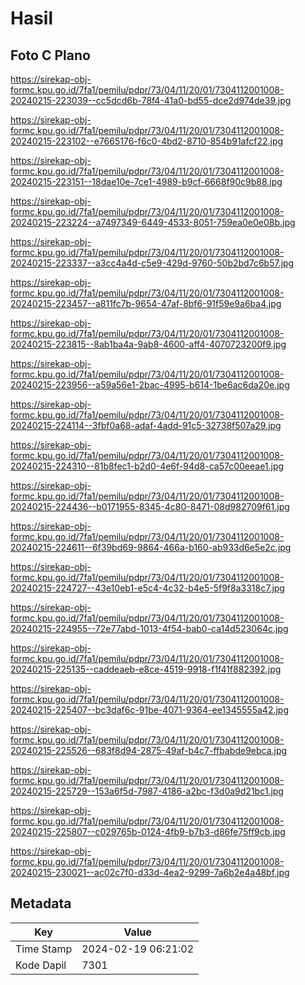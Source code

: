# Hasil

## Foto C Plano

https://sirekap-obj-formc.kpu.go.id/7fa1/pemilu/pdpr/73/04/11/20/01/7304112001008-20240215-223039--cc5dcd6b-78f4-41a0-bd55-dce2d974de39.jpg

https://sirekap-obj-formc.kpu.go.id/7fa1/pemilu/pdpr/73/04/11/20/01/7304112001008-20240215-223102--e7665176-f6c0-4bd2-8710-854b91afcf22.jpg

https://sirekap-obj-formc.kpu.go.id/7fa1/pemilu/pdpr/73/04/11/20/01/7304112001008-20240215-223151--18dae10e-7ce1-4989-b9cf-6668f90c9b88.jpg

https://sirekap-obj-formc.kpu.go.id/7fa1/pemilu/pdpr/73/04/11/20/01/7304112001008-20240215-223224--a7497349-6449-4533-8051-759ea0e0e08b.jpg

https://sirekap-obj-formc.kpu.go.id/7fa1/pemilu/pdpr/73/04/11/20/01/7304112001008-20240215-223337--a3cc4a4d-c5e9-429d-9760-50b2bd7c6b57.jpg

https://sirekap-obj-formc.kpu.go.id/7fa1/pemilu/pdpr/73/04/11/20/01/7304112001008-20240215-223457--a811fc7b-9654-47af-8bf6-91f59e9a6ba4.jpg

https://sirekap-obj-formc.kpu.go.id/7fa1/pemilu/pdpr/73/04/11/20/01/7304112001008-20240215-223815--8ab1ba4a-9ab8-4600-aff4-4070723200f9.jpg

https://sirekap-obj-formc.kpu.go.id/7fa1/pemilu/pdpr/73/04/11/20/01/7304112001008-20240215-223956--a59a56e1-2bac-4995-b614-1be6ac6da20e.jpg

https://sirekap-obj-formc.kpu.go.id/7fa1/pemilu/pdpr/73/04/11/20/01/7304112001008-20240215-224114--3fbf0a68-adaf-4add-91c5-32738f507a29.jpg

https://sirekap-obj-formc.kpu.go.id/7fa1/pemilu/pdpr/73/04/11/20/01/7304112001008-20240215-224310--81b8fec1-b2d0-4e6f-94d8-ca57c00eeae1.jpg

https://sirekap-obj-formc.kpu.go.id/7fa1/pemilu/pdpr/73/04/11/20/01/7304112001008-20240215-224436--b0171955-8345-4c80-8471-08d982709f61.jpg

https://sirekap-obj-formc.kpu.go.id/7fa1/pemilu/pdpr/73/04/11/20/01/7304112001008-20240215-224611--6f39bd69-9864-466a-b160-ab933d6e5e2c.jpg

https://sirekap-obj-formc.kpu.go.id/7fa1/pemilu/pdpr/73/04/11/20/01/7304112001008-20240215-224727--43e10eb1-e5c4-4c32-b4e5-5f9f8a3318c7.jpg

https://sirekap-obj-formc.kpu.go.id/7fa1/pemilu/pdpr/73/04/11/20/01/7304112001008-20240215-224955--72e77abd-1013-4f54-bab0-ca14d523064c.jpg

https://sirekap-obj-formc.kpu.go.id/7fa1/pemilu/pdpr/73/04/11/20/01/7304112001008-20240215-225135--caddeaeb-e8ce-4519-9918-f1f41f882392.jpg

https://sirekap-obj-formc.kpu.go.id/7fa1/pemilu/pdpr/73/04/11/20/01/7304112001008-20240215-225407--bc3daf6c-91be-4071-9364-ee1345555a42.jpg

https://sirekap-obj-formc.kpu.go.id/7fa1/pemilu/pdpr/73/04/11/20/01/7304112001008-20240215-225526--683f8d94-2875-49af-b4c7-ffbabde9ebca.jpg

https://sirekap-obj-formc.kpu.go.id/7fa1/pemilu/pdpr/73/04/11/20/01/7304112001008-20240215-225729--153a6f5d-7987-4186-a2bc-f3d0a9d21bc1.jpg

https://sirekap-obj-formc.kpu.go.id/7fa1/pemilu/pdpr/73/04/11/20/01/7304112001008-20240215-225807--c029765b-0124-4fb9-b7b3-d86fe75ff9cb.jpg

https://sirekap-obj-formc.kpu.go.id/7fa1/pemilu/pdpr/73/04/11/20/01/7304112001008-20240215-230021--ac02c7f0-d33d-4ea2-9299-7a6b2e4a48bf.jpg


## Metadata

| Key        | Value               |
| ---------- | ------------------- |
| Time Stamp | 2024-02-19 06:21:02 |
| Kode Dapil | 7301                |



